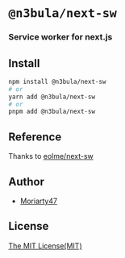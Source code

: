 # `@n3bula/next-sw`

### Service worker for next.js

## Install

```sh
npm install @n3bula/next-sw
# or
yarn add @n3bula/next-sw
# or
pnpm add @n3bula/next-sw
```

## Reference
Thanks to [eolme/next-sw](https://github.com/eolme/next-sw)

## Author

- [Moriarty47](https://github.com/Moriarty47)

## License

[The MIT License(MIT)](https://github.com/Moriarty47/n3bula/blob/main/LICENSE)
